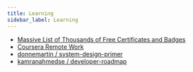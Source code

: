 ```yaml
---
title: Learning
sidebar_label: Learning
---
```


- [Massive List of Thousands of Free Certificates and Badges](https://www.classcentral.com/report/free-certificates)
- [Coursera Remote Work](https://learn.gitlab.com/coursera-remote-work)
- [donnemartin / system-design-primer](https://github.com/donnemartin/system-design-primer)
- [kamranahmedse / developer-roadmap](https://github.com/kamranahmedse/developer-roadmap)

